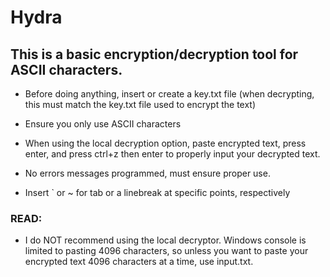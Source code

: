 # Hydra
## This is a basic encryption/decryption tool for ASCII characters.

- Before doing anything, insert or create a key.txt file
(when decrypting, this must match the key.txt file used to encrypt the text)

- Ensure you only use ASCII characters

- When using the local decryption option, paste encrypted text, press enter, and press ctrl+z then enter to properly input
your decrypted text.

- No errors messages programmed, must ensure proper use.

- Insert ` or ~ for tab or a linebreak at specific points, respectively

### READ:
- I do NOT recommend using the local decryptor. Windows console is limited to pasting 4096 characters, so unless you want
to paste your encrypted text 4096 characters at a time, use input.txt.

